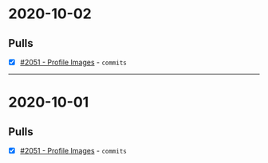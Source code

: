 # 2020-10-02

## Pulls 

- [x] [#2051 - Profile Images](https://github.com/status-im/status-go/pull/2051) - `commits`

---

# 2020-10-01

## Pulls

- [x] [#2051 - Profile Images](https://github.com/status-im/status-go/pull/2051) - `commits`

